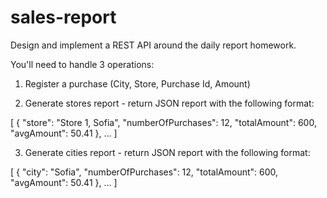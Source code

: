 # sales-report

Design and implement a REST API around the daily report homework.

You'll need to handle 3 operations:

1. Register a purchase (City, Store, Purchase Id, Amount)

2. Generate stores report - return JSON report with the following format:

[
  {
    "store": "Store 1, Sofia",
    "numberOfPurchases": 12,
    "totalAmount": 600,
    "avgAmount": 50.41
  },
  ...
]

3. Generate cities report - return JSON report with the following format:

[
  {
    "city": "Sofia",
    "numberOfPurchases": 12,
    "totalAmount": 600,
    "avgAmount": 50.41
  },
  ...
]
